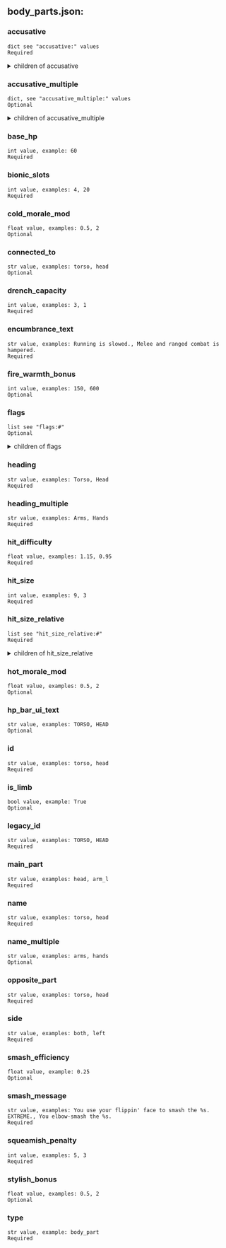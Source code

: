 
## body_parts.json:

### accusative 
 ```
 dict see "accusative:" values
 Required 
```

 <details> 
 <summary> children of accusative </summary> 

 ### accusative:ctxt 

 ```
 str value, example: bodypart_accusative
 Required 
```



 ### accusative:str 

 ```
 str value, examples: torso, head
 Required 
```



 </details>
</summary>


 </details>
</summary>

 ### accusative_multiple 

 ```
 dict, see "accusative_multiple:" values
 Optional 
```


 <details> 
 <summary> children of accusative_multiple </summary> 

 ### accusative_multiple:ctxt 

 ```
 str value, example: bodypart_accusative
 Required 
```



 ### accusative_multiple:str 

 ```
 str value, examples: arms, hands
 Required 
```



 </details>
</summary>


 </details>
</summary>

 ### base_hp 

 ```
 int value, example: 60
 Required 
```


 ### bionic_slots 

 ```
 int value, examples: 4, 20
 Required 
```


 ### cold_morale_mod 

 ```
 float value, examples: 0.5, 2
 Optional 
```


 ### connected_to 

 ```
 str value, examples: torso, head
 Optional 
```


 ### drench_capacity 

 ```
 int value, examples: 3, 1
 Required 
```


 ### encumbrance_text 

 ```
 str value, examples: Running is slowed., Melee and ranged combat is hampered.
 Required 
```


 ### fire_warmth_bonus 

 ```
 int value, examples: 150, 600
 Optional 
```


 ### flags 

 ```
 list see "flags:#"
 Optional 
```


 <details> 
 <summary> children of flags </summary> 

 ### flags:# 

 ```
 str value, example: IGNORE_TEMP
 Required 
```



 </details>
</summary>


 </details>
</summary>

 ### heading 

 ```
 str value, examples: Torso, Head
 Required 
```


 ### heading_multiple 

 ```
 str value, examples: Arms, Hands
 Required 
```


 ### hit_difficulty 

 ```
 float value, examples: 1.15, 0.95
 Required 
```


 ### hit_size 

 ```
 int value, examples: 9, 3
 Required 
```


 ### hit_size_relative 

 ```
 list see "hit_size_relative:#"
 Required 
```


 <details> 
 <summary> children of hit_size_relative </summary> 

 ### hit_size_relative:# 

 ```
 int value, examples: 0, 15
 Required 
```



 </details>
</summary>


 </details>
</summary>

 ### hot_morale_mod 

 ```
 float value, examples: 0.5, 2
 Optional 
```


 ### hp_bar_ui_text 

 ```
 str value, examples: TORSO, HEAD
 Optional 
```


 ### id 

 ```
 str value, examples: torso, head
 Required 
```


 ### is_limb 

 ```
 bool value, example: True
 Optional 
```


 ### legacy_id 

 ```
 str value, examples: TORSO, HEAD
 Required 
```


 ### main_part 

 ```
 str value, examples: head, arm_l
 Required 
```


 ### name 

 ```
 str value, examples: torso, head
 Required 
```


 ### name_multiple 

 ```
 str value, examples: arms, hands
 Optional 
```


 ### opposite_part 

 ```
 str value, examples: torso, head
 Required 
```


 ### side 

 ```
 str value, examples: both, left
 Required 
```


 ### smash_efficiency 

 ```
 float value, example: 0.25
 Optional 
```


 ### smash_message 

 ```
 str value, examples: You use your flippin' face to smash the %s.  EXTREME., You elbow-smash the %s.
 Required 
```


 ### squeamish_penalty 

 ```
 int value, examples: 5, 3
 Required 
```


 ### stylish_bonus 

 ```
 float value, examples: 0.5, 2
 Optional 
```


 ### type 

 ```
 str value, example: body_part
 Required 
```


